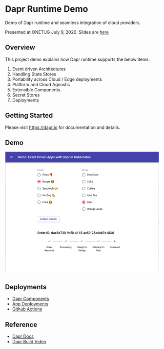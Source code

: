 # Dapr Runtime Demo

Demo of Dapr runtime and seamless integration of cloud providers.

Presented at ONETUG July 9, 2020. Slides are [here](https://speakerdeck.com/ksivamuthu/building-event-driven-apps-with-dapr-in-kubernetes)

## Overview

This project demo explains how Dapr runtime supports the below items.

1. Event driven Architectures
2. Handling State Stores
3. Portability across Cloud / Edge deployments
4. Platform and Cloud Agnostic
5. Extensible Components.
7. Secret Stores
8. Deployments

## Getting Started

Please visit https://dapr.io for documentation and details. 

## Demo

![](./docs/demo.png)

## Deployments

- [Dapr Components](./components)
- [App Deployments](./k8s-deploy)
- [Github Actions](./.github/workflows)

## Reference

- [Dapr Docs](https://github.com/dapr/docs)
- [Dapr Build Video](https://www.youtube.com/playlist?list=PLcip_LgkYwzu2ABITS_3cSV_6AeLsX-d0)
